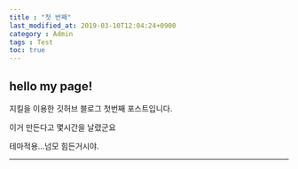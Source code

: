 ```yaml
---
title : "첫 번째" 
last_modified_at: 2019-03-10T12:04:24+0900
category : Admin
tags : Test
toc: true
--- 
```


## hello my page!

지킬을 이용한 깃허브 블로그 첫번째 포스트입니다.

이거 만든다고 몇시간을 날렸군요

테마적용...넘모 힘든거시야.

---

